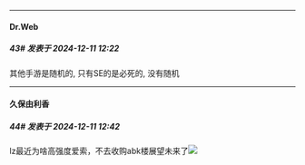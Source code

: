 ﻿
*****

####  Dr.Web  
##### 43#       发表于 2024-12-11 12:22

其他手游是随机的, 只有SE的是必死的, 没有随机


*****

####  久保由利香  
##### 44#       发表于 2024-12-11 12:42

lz最近为啥高强度爱索，不去收购abk楼展望未来了<img src="https://static.saraba1st.com/image/smiley/face2017/068.png" referrerpolicy="no-referrer">

